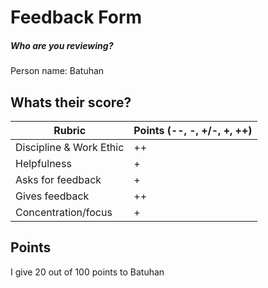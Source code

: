 # Feedback Form

##### Who are you reviewing?

Person name: Batuhan


## Whats their score?

| Rubric | Points (--, -, +/-, +, ++)|
| ------ | ------ |
| Discipline & Work Ethic |++  |
| Helpfulness |+ |
| Asks for feedback |+ |
| Gives feedback |++  |
| Concentration/focus |+  |

## Points
I give 20 out of 100 points to Batuhan